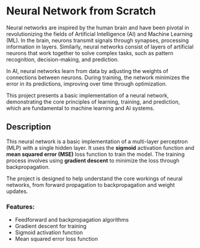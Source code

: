 # Neural Network from Scratch

Neural networks are inspired by the human brain and have been pivotal  in revolutionizing the fields of Artificial Intelligence (AI) and Machine Learning (ML). In the brain, neurons transmit signals through synapses, processing information in layers. Similarly, neural networks consist of layers of artificial neurons that work together to solve complex tasks, such as pattern recognition, decision-making, and prediction.

In AI, neural networks learn from data by adjusting the weights of connections between neurons. During training, the network minimizes the error in its predictions, improving over time through optimization.

This project presents a basic implementation of a neural network, demonstrating the core principles of learning, training, and prediction, which are fundamental to machine learning and AI systems.

## Description

This neural network is a basic implementation of a multi-layer perceptron (MLP) with a single hidden layer. It uses the **sigmoid** activation function and **mean squared error (MSE)** loss function to train the model. The training process involves using **gradient descent** to minimize the loss through backpropagation.

The project is designed to help understand the core workings of neural networks, from forward propagation to backpropagation and weight updates.

### Features:
- Feedforward and backpropagation algorithms
- Gradient descent for training
- Sigmoid activation function
- Mean squared error loss function

